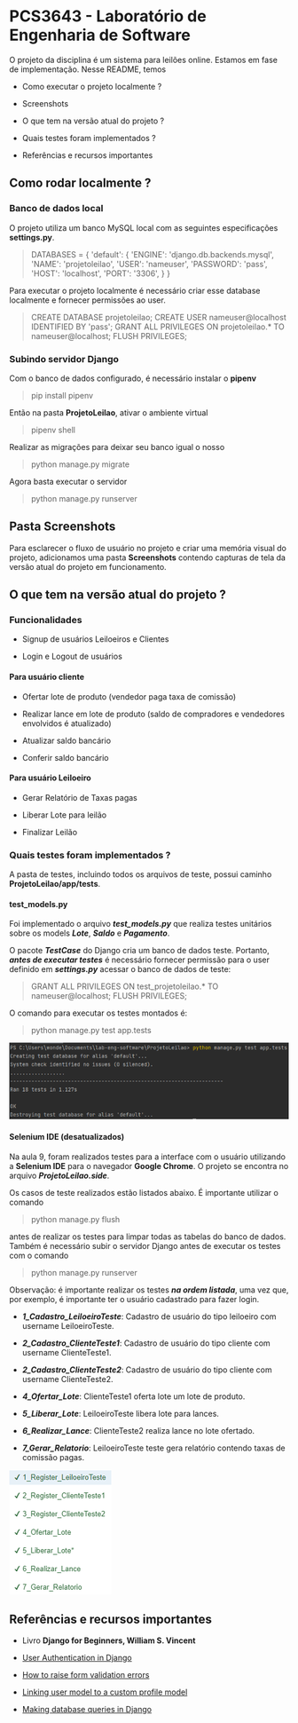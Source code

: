 # PCS3643 - Laboratório de Engenharia de Software

O projeto da disciplina é um sistema para leilões online. Estamos em fase de implementação. Nesse README, temos

- Como executar o projeto localmente ?

- Screenshots

- O que tem na versão atual do projeto ?

- Quais testes foram implementados ?

- Referências e recursos importantes

## Como rodar localmente ?

### Banco de dados local

O projeto utiliza um banco MySQL local com as seguintes especificações **settings.py**.

>DATABASES = {
    'default': {
        'ENGINE': 'django.db.backends.mysql',
        'NAME': 'projetoleilao',
        'USER': 'nameuser',
        'PASSWORD': 'pass',
        'HOST': 'localhost',
        'PORT': '3306',
    }
}

 Para executar o projeto localmente é necessário criar esse database localmente e fornecer permissões ao user.

> CREATE DATABASE projetoleilao; 
> CREATE USER nameuser@localhost IDENTIFIED BY 'pass';
> GRANT ALL PRIVILEGES ON projetoleilao.* TO nameuser@localhost;
> FLUSH PRIVILEGES; 


### Subindo servidor Django

Com o banco de dados configurado, é necessário instalar o **pipenv**

> pip install pipenv

Então na pasta **ProjetoLeilao**, ativar o ambiente virtual

> pipenv shell

Realizar as migrações para deixar seu banco igual o nosso

> python manage.py migrate

Agora basta executar o servidor

> python manage.py runserver

## Pasta Screenshots

Para esclarecer o fluxo de usuário no projeto e criar uma memória visual do projeto, adicionamos uma pasta **Screenshots** contendo capturas de tela da versão atual do projeto em funcionamento.

## O que tem na versão atual do projeto ?

### Funcionalidades

- Signup de usuários Leiloeiros e Clientes

- Login e Logout de usuários

#### Para usuário cliente

- Ofertar lote de produto (vendedor paga taxa de comissão)

- Realizar lance em lote de produto (saldo de compradores e vendedores envolvidos é atualizado) 

- Atualizar saldo bancário

- Conferir saldo bancário

#### Para usuário Leiloeiro

- Gerar Relatório de Taxas pagas

- Liberar Lote para leilão

- Finalizar Leilão

### Quais testes foram implementados ?

A pasta de testes, incluindo todos os arquivos de teste, possui caminho **ProjetoLeilao/app/tests**.

#### test_models.py

Foi implementado o arquivo ***test_models.py*** que realiza testes unitários sobre os models ***Lote***, ***Saldo*** e ***Pagamento***.

O pacote ***TestCase*** do Django cria um banco de dados teste. Portanto, ***antes de executar testes*** é necessário fornecer permissão para o user definido em ***settings.py*** acessar o banco de dados de teste:

> GRANT ALL PRIVILEGES ON test_projetoleilao.* TO nameuser@localhost;
> FLUSH PRIVILEGES; 

O comando para executar os testes montados é:

> python manage.py test app.tests

![test_models.py](TestesModels.png)

#### Selenium IDE (desatualizados)

Na aula 9, foram realizados testes para a interface com o usuário utilizando a **Selenium IDE** para o navegador **Google Chrome**. O projeto se encontra no arquivo ***ProjetoLeilao.side***.

Os casos de teste realizados estão listados abaixo. É importante utilizar o comando

> python manage.py flush

antes de realizar os testes para limpar todas as tabelas do banco de dados. Também é necessário subir o servidor Django antes de executar os testes com o comando

> python manage.py runserver

Observação: é importante realizar os testes ***na ordem listada***, uma vez que, por exemplo, é importante ter o usuário cadastrado para fazer login.

- ***1_Cadastro_LeiloeiroTeste***: Cadastro de usuário do tipo leiloeiro com username LeiloeiroTeste.
  
- ***2_Cadastro_ClienteTeste1***: Cadastro de usuário do tipo cliente com username ClienteTeste1. 

- ***2_Cadastro_ClienteTeste2***: Cadastro de usuário do tipo cliente com username ClienteTeste2.

- ***4_Ofertar_Lote***: ClienteTeste1 oferta lote um lote de produto.
  
- ***5_Liberar_Lote***: LeiloeiroTeste libera lote para lances.

- ***6_Realizar_Lance***: ClienteTeste2 realiza lance no lote ofertado.

- ***7_Gerar_Relatorio***: LeiloeiroTeste teste gera relatório contendo taxas de comissão pagas.  

![TestesSelenium](TestesSelenium.png)

## Referências e recursos importantes

- Livro **Django for Beginners, William S. Vincent**

- [User Authentication in Django](https://docs.djangoproject.com/en/3.2/topics/auth/)

- [How to raise form validation errors](https://docs.djangoproject.com/en/dev/topics/forms/modelforms/#overriding-the-clean-method)

- [Linking user model to a custom profile model](https://prog.world/one-to-one-relationship-linking-a-user-model-to-a-custom-profile-model-in-django/)

- [Making database queries in Django](https://docs.djangoproject.com/en/3.2/topics/db/queries/)
